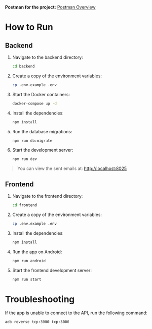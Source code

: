 **Postman for the project:** [Postman Overview](https://www.postman.com/c4rlos3g/tasks/overview)

# How to Run

## Backend

1. Navigate to the backend directory:
   ```bash
   cd backend
   ```
2. Create a copy of the environment variables:
   ```bash
   cp .env.example .env
   ```
3. Start the Docker containers:
   ```bash
   docker-compose up -d
   ```
4. Install the dependencies:
   ```bash
   npm install
   ```
5. Run the database migrations:
   ```bash
   npm run db:migrate
   ```
6. Start the development server:
   ```bash
   npm run dev
   ```

> You can view the sent emails at: [http://localhost:8025](http://localhost:8025)

## Frontend

1. Navigate to the frontend directory:
   ```bash
   cd frontend
   ```
2. Create a copy of the environment variables:
   ```bash
   cp .env.example .env
   ```
3. Install the dependencies:
   ```bash
   npm install
   ```
4. Run the app on Android:
   ```bash
   npm run android
   ```
5. Start the frontend development server:
   ```bash
   npm run start
   ```

# Troubleshooting

If the app is unable to connect to the API, run the following command:

```bash
adb reverse tcp:3000 tcp:3000
```
